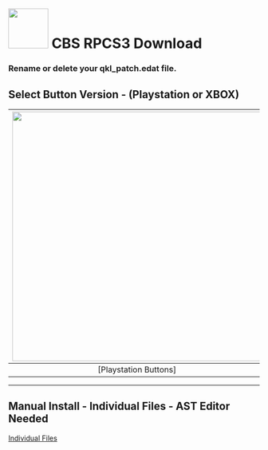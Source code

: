 # <img width="80" src="https://github.com/dylanhale/ScorebugMods/blob/main/assets/images/CBS.png"> CBS RPCS3 Download

### Rename or delete your qkl_patch.edat file.

## Select Button Version - (Playstation or XBOX)
| <img width="500" src="https://github.com/dylanhale/ScorebugMods/blob/main/assets/images/PlaystationC.png">  | <img width="500" src="https://github.com/dylanhale/ScorebugMods/blob/main/assets/images/XboxC.png">
|:---:|:---:|
| [Playstation Buttons] | [XBOX Buttons](https://www.mediafire.com/file/447ptsetap9ar3m/CBS-XboxButtons-V20.1.rar/file) |

---------
## Manual Install - Individual Files - AST Editor Needed
[Individual Files](https://www.mediafire.com/file/aaqxm97ij9vvna5/CBS-Individual-V20.1.rar/file)
